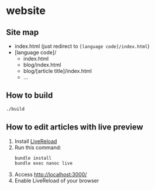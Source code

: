 # website

## Site map

- index.html (just redirect to `[language code]/index.html`)
- [language code]/
    - index.html
    - blog/index.html
    - blog/[article title]/index.html
    - ...

## How to build

```bash
./build
```

## How to edit articles with live preview

1. Install [LiveReload](http://livereload.com/)
2. Run this command:
    ```bash
    bundle install
    bundle exec nanoc live
    ```
3. Access <http://localhost:3000/>
4. Enable LiveReload of your browser
